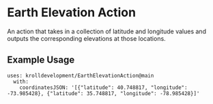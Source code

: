 # Earth Elevation Action
An action that takes in a collection of latitude and longitude values and outputs the corresponding elevations at those locations.

## Example Usage
```
uses: krolldevelopment/EarthElevationAction@main
  with:
    coordinatesJSON: '[{"latitude": 40.748817, "longitude": -73.985428}, {"latitude": 35.748817, "longitude": -78.985428}]'
```
